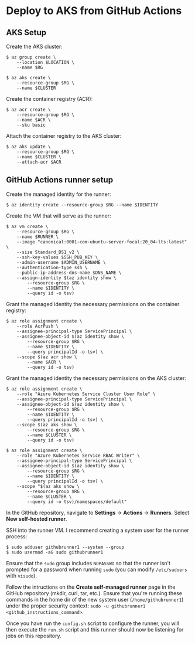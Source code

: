 # Deploy to AKS from GitHub Actions

## AKS Setup

Create the AKS cluster:

```
$ az group create \
    --location $LOCATION \
    --name $RG

$ az aks create \
    --resource-group $RG \
    --name $CLUSTER
```

Create the container registry (ACR):

```
$ az acr create \
    --resource-group $RG \
    --name $ACR \
    --sku basic
```

Attach the container registry to the AKS cluster:

```
$ az aks update \
    --resource-group $RG \
    --name $CLUSTER \
    --attach-acr $ACR
```

## GitHub Actions runner setup

Create the managed identity for the runner:

```
$ az identity create --resource-group $RG --name $IDENTITY
```

Create the VM that will serve as the runner:

```
$ az vm create \
    --resource-group $RG \
    --name $RUNNER \
    --image "canonical:0001-com-ubuntu-server-focal:20_04-lts:latest" \
    --size Standard_DS1_v2 \
    --ssh-key-values $SSH_PUB_KEY \
    --admin-username $ADMIN_USERNAME \
    --authentication-type ssh \
    --public-ip-address-dns-name $DNS_NAME \
    --assign-identity $(az identity show \
        --resource-group $RG \
        --name $IDENTITY \
        --query id -o tsv)
```

Grant the managed identity the necessary permissions on the container registry:

```
$ az role assignment create \
    --role AcrPush \
    --assignee-principal-type ServicePrincipal \
    --assignee-object-id $(az identity show \
        --resource-group $RG \
        --name $IDENTITY \
        --query principalId -o tsv) \
    --scope $(az acr show \
        --name $ACR \
        --query id -o tsv)
```

Grant the managed identity the necessary permissions on the AKS cluster:

```
$ az role assignment create \
    --role "Azure Kubernetes Service Cluster User Role" \
    --assignee-principal-type ServicePrincipal \
    --assignee-object-id $(az identity show \
        --resource-group $RG \
        --name $IDENTITY \
        --query principalId -o tsv) \
    --scope $(az aks show \
        --resource-group $RG \
        --name $CLUSTER \
        --query id -o tsv)

$ az role assignment create \
    --role "Azure Kubernetes Service RBAC Writer" \
    --assignee-principal-type ServicePrincipal \
    --assignee-object-id $(az identity show \
        --resource-group $RG \
        --name $IDENTITY \
        --query principalId -o tsv) \
    --scope "$(az aks show \
        --resource-group $RG \
        --name $CLUSTER \
        --query id -o tsv)/namespaces/default"
```

In the GitHub repository, navigate to **Settings** -> **Actions** -> **Runners**. Select **New self-hosted runner**.

SSH into the runner VM. I recommend creating a system user for the runner process:

```
$ sudo adduser githubrunner1 --system --group
$ sudo usermod -aG sudo githubrunner1
```

Ensure that the `sudo` group includes `NOPASSWD` so that the runner isn't prompted for a password when running `sudo` (you can modify `/etc/sudoers` with `visudo`).

Follow the intructions on the **Create self-managed runner** page in the GitHub repository (mkdir, curl, tar, etc.). Ensure that you're running these commands in the home dir of the new system user (`/home/githubrunner1`) under the proper security context: `sudo -u githubrunner1 <github_instructions_command>`.

Once you have run the `config.sh` script to configure the runner, you will then execute the `run.sh` script and this runner should now be listening for jobs on this repository.
